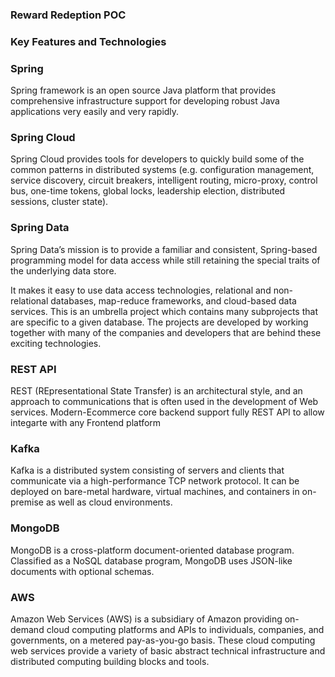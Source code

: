 ### Reward Redeption POC
### Key Features and Technologies
### Spring
Spring framework is an open source Java platform that provides comprehensive infrastructure support for developing robust Java applications very easily and very rapidly.

### Spring Cloud
Spring Cloud provides tools for developers to quickly build some of the common patterns in distributed systems (e.g. configuration management, service discovery, circuit breakers, intelligent routing, micro-proxy, control bus, one-time tokens, global locks, leadership election, distributed sessions, cluster state).

### Spring Data
Spring Data’s mission is to provide a familiar and consistent, Spring-based programming model for data access while still retaining the special traits of the underlying data store.

It makes it easy to use data access technologies, relational and non-relational databases, map-reduce frameworks, and cloud-based data services. This is an umbrella project which contains many subprojects that are specific to a given database. The projects are developed by working together with many of the companies and developers that are behind these exciting technologies.

### REST API
REST (REpresentational State Transfer) is an architectural style, and an approach to communications that is often used in the development of Web services. Modern-Ecommerce core backend support fully REST API to allow integarte with any Frontend platform

### Kafka
Kafka is a distributed system consisting of servers and clients that communicate via a high-performance TCP network protocol. It can be deployed on bare-metal hardware, virtual machines, and containers in on-premise as well as cloud environments.

### MongoDB
MongoDB is a cross-platform document-oriented database program. Classified as a NoSQL database program, MongoDB uses JSON-like documents with optional schemas. 

### AWS
Amazon Web Services (AWS) is a subsidiary of Amazon providing on-demand cloud computing platforms and APIs to individuals, companies, and governments, on a metered pay-as-you-go basis. These cloud computing web services provide a variety of basic abstract technical infrastructure and distributed computing building blocks and tools. 
